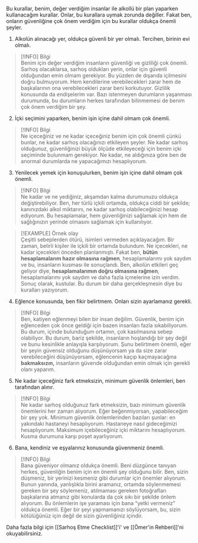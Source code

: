 Bu kurallar, benim, değer verdiğim insanlar ile alkollü bir plan yaparken kullanacağım kurallar. Onlar, bu kurallara uymak zorunda değiller. Fakat ben, onların güvenliğine çok önem verdiğim için bu kurallar oldukça önemli şeyler.  

1. Alkolün alınacağı yer, oldukça güvenli bir yer olmalı. Tercihen, birinin evi olmalı.  

> [!INFO] Bilgi  
> Benim için değer verdiğim insanların güvenliği ve gizliliği çok önemli. Sarhoş olacaklarsa, sarhoş oldukları yerin, onlar için güvenli olduğundan emin olmam gerekiyor. Bu yüzden de dışarıda içilmesini doğru bulmuyorum. Hem kendilerine verebilecekleri zarar hem de başkalarının ona verebilecekleri zarar beni korkutuyor. Gizlilik konusunda da endişelerim var. Bazı istenmeyen durumların yaşanması durumunda, bu durumların herkes tarafından bilinmemesi de benim çok önem verdiğim bir şey.  

2.  İçki seçimini yaparken, benim işin içine dahil olmam çok önemli.  

> [!INFO] Bilgi  
> Ne içeceğiniz ve ne kadar içeceğiniz benim için çok önemli çünkü bunlar, ne kadar sarhoş olacağınızı etkileyen şeyler. Ne kadar sarhoş olduğunuz, güvenliğinizi büyük ölçüde etkileyeceği için benim içki seçiminde bulunmam gerekiyor. Ne kadar, ne aldığınıza göre ben de anormal durumlarda ne yapacağımızı hesaplıyorum.  

3. Yenilecek yemek için konuşulurken, benim işin içine dahil olmam çok önemli.  

> [!INFO] Bilgi  
> Ne kadar ve ne yediğiniz, akşamdan kalma durumunuzu oldukça değiştirebiliyor. Ben, her türlü içkili ortamda, oldukça ciddi bir şekilde; kanınızdaki alkol miktarını, ne kadar sarhoş olabileceğinizi hesap ediyorum. Bu hesaplamalar, hem güvenliğinizi sağlamak için hem de sağlığınızın yerinde olmasını sağlamak için kullanılıyor.  

> [!EXAMPLE] Örnek olay  
> Çeşitli sebeplerden ötürü, isimleri vermeden açıklayacağım. Bir zaman, belirli kişiler ile içkili bir ortamda bulundum. Ne içecekleri, ne kadar içecekleri önceden planlanmıştı. Fakat ben, **bütün hesaplamalarım hazır olmasına rağmen**, hesaplamalarımı yok saydım ve bu, insanların kusması ile sonuçlandı. Ben, alkolün etkileri geç geliyor diye, **hesaplamalarımın doğru olmasına rağmen**, hesaplamalarımı yok saydım ve daha fazla içmelerine izin verdim. Sonuç olarak, kustular. Bu durum bir daha gerçekleşmesin diye bu kuralları yazıyorum.  

4.  Eğlence konusunda, ben fikir belirtmem. Onları sizin ayarlamanız gerekli.  

> [!INFO] Bilgi  
> Ben, katiyen eğlenmeyi bilen bir insan değilim. Güvenlik, benim için eğlenceden çok önce geldiği için bazen insanları fazla sıkabiliyorum. Bu durum, içinde bulunduğum ortamın, çok kasılmasına sebep olabiliyor. Bu durum, bariz şekilde, insanların hoşlandığı bir şey değil ve bunu kesinlikle anlayışla karşılıyorum. Şunu belirtmem önemli, eğer bir şeyin güvensiz olduğunu düşünüyorsam ya da size zarar verebileceğini düşünüyorsam, eğlencenin kaçıp kaçmayacağına **bakmaksızın,** insanların güvende olduğundan emin olmak için gerekli olanı yaparım.  

5. Ne kadar içeceğiniz fark etmeksizin, minimum güvenlik önlemleri, ben tarafından alınır.  

> [!INFO] Bilgi  
> Ne kadar sarhoş olduğunuz fark etmeksizin, bazı minimum güvenlik önemlerini her zaman alıyorum. Eğer beğenmiyorsan, yapabileceğim bir şey yok. Minimum güvenlik önlemlerinden bazıları şunlar: en yakındaki hastaneyi hesaplıyorum. Hastaneye nasıl gideceğimizi hesaplıyorum. Maksimum içebileceğiniz içki miktarını hesaplıyorum. Kusma durumuna karşı poşet ayarlıyorum.  

6.  Bana, kendiniz ve eşyalarınız konusunda güvenmeniz önemli.  

> [!INFO] Bilgi  
> Bana güveniyor olmanız oldukça önemli. Beni düzgünce tanıyan herkes, güvenliğin benim için en önemli şey olduğunu bilir. Ben, sizin düşmeniz, bir yerinizi kesmeniz gibi durumlar için önemler alıyorum. Bunun yanında, yanlışlıkla birini aramanız, ortamda söylenmemesi gereken bir şey söylemeniz, atılmaması gereken fotoğrafları başkalarına atmanız gibi konularda da çok sıkı bir şekilde önlem alıyorum. Bu önlemlerin işe yaraması için bana “yetki vermeniz” oldukça önemli. Eğer bir şeyi yapmamanızı söylüyorsam, bu, sizin kötülüğünüz için değil de sizin güvenliğiniz içindir.  

Daha fazla bilgi için [[Sarhoş Etme Checklist]]'i' ve [[Ömer'in Rehberi]]'ni okuyabilirsiniz.  